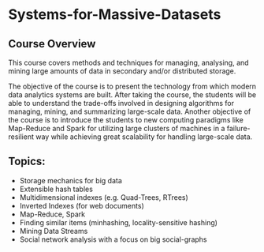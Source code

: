 # Systems-for-Massive-Datasets

## Course Overview
This course covers methods and techniques for managing, analysing, and mining large amounts of data in secondary and/or distributed storage.

The objective of the course is to present the technology from which modern data analytics systems are built. After taking the course, the students will be able to understand the trade-offs involved in designing algorithms for managing, mining, and summarizing large-scale data. Another objective of the course is to introduce the students to new computing paradigms like Map-Reduce and Spark for utilizing large clusters of machines in a failure-resilient way while achieving great scalability for handling large-scale data.

## Topics:
- Storage mechanics for big data
- Extensible hash tables
- Multidimensional indexes (e.g. Quad-Trees, RTrees)
- Inverted Indexes (for web documents)
- Map-Reduce, Spark
- Finding similar items (minhashing, locality-sensitive hashing)
- Mining Data Streams
- Social network analysis with a focus on big social-graphs
